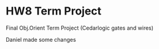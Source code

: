 # HW8 Term Project
 Final Obj.Orient Term Project (Cedarlogic gates and wires)

 Daniel made some changes

